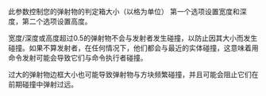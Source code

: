 此参数控制您的弹射物的判定箱大小（以格为单位）
第一个选项设置宽度和深度，第二个选项设置高度。

宽度/深度或高度超过0.5的弹射物不会与发射者发生碰撞，以防止因其大小而发生碰撞。如果不算发射者，在任何情况下，他们都会与最近的实体碰撞，这意味着用命令发射可能会导致它们与命令执行者碰撞。

过大的弹射物边框大小也可能导致弹射物与方块频繁碰撞，并且可能会阻止它们在前期碰撞中弹射过远。